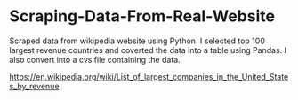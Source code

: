 # Scraping-Data-From-Real-Website
Scraped data from wikipedia website using Python. I selected top 100 largest revenue countries and coverted the data into a table using Pandas. I also convert into a cvs file containing the data.

https://en.wikipedia.org/wiki/List_of_largest_companies_in_the_United_States_by_revenue
